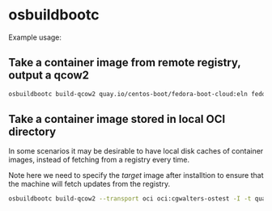 # osbuildbootc

Example usage:

## Take a container image from remote registry, output a qcow2

```bash
osbuildbootc build-qcow2 quay.io/centos-boot/fedora-boot-cloud:eln fedora-boot-cloud.qcow2
```

## Take a container image stored in local OCI directory

In some scenarios it may be desirable to have local disk caches of container images,
instead of fetching from a registry every time.

Note here we need to specify the *target* image after installtion to ensure that
the machine will fetch updates from the registry.

```bash
osbuildbootc build-qcow2 --transport oci oci:cgwalters-ostest -I -t quay.io/cgwalters/ostest foo.qcow2
```
